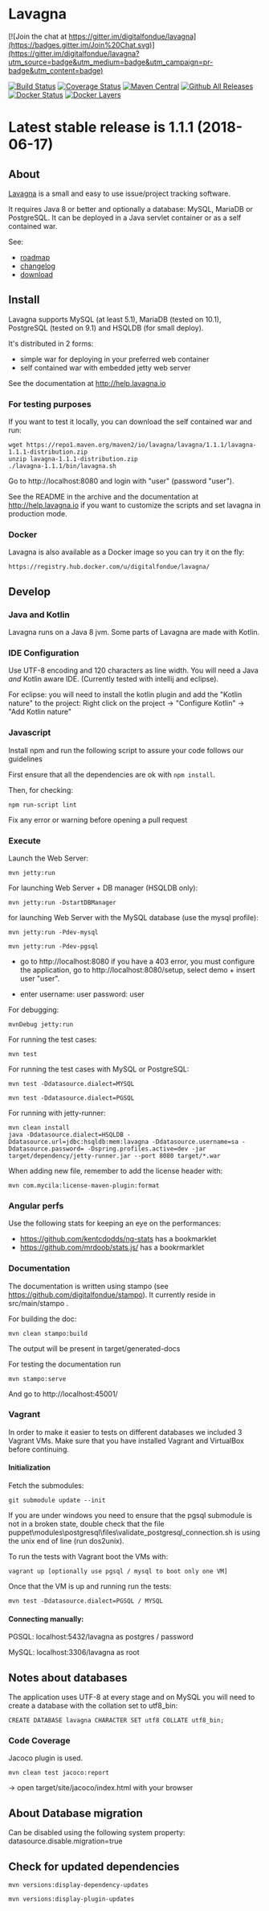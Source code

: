 Lavagna
======

[![Join the chat at https://gitter.im/digitalfondue/lavagna](https://badges.gitter.im/Join%20Chat.svg)](https://gitter.im/digitalfondue/lavagna?utm_source=badge&utm_medium=badge&utm_campaign=pr-badge&utm_content=badge)

[![Build Status](https://travis-ci.org/digitalfondue/lavagna.svg?branch=master)](https://travis-ci.org/digitalfondue/lavagna)
[![Coverage Status](https://coveralls.io/repos/digitalfondue/lavagna/badge.svg?branch=master)](https://coveralls.io/r/digitalfondue/lavagna?branch=master)
[![Maven Central](https://img.shields.io/maven-central/v/io.lavagna/lavagna.svg)](http://search.maven.org/#search%7Cga%7C1%7Ca%3A%22lavagna%22)
[![Github All Releases](https://img.shields.io/github/downloads/digitalfondue/lavagna/total.svg)](https://github.com/digitalfondue/lavagna/releases)
[![Docker Status](https://img.shields.io/docker/pulls/digitalfondue/lavagna.svg)](https://registry.hub.docker.com/u/digitalfondue/lavagna/)
[![Docker Layers](https://images.microbadger.com/badges/image/digitalfondue/lavagna.svg)](https://microbadger.com/images/digitalfondue/lavagna)

# Latest stable release is 1.1.1 (2018-06-17) #

## About ##

[Lavagna](http://lavagna.io) is a small and easy to use issue/project tracking software.

It requires Java 8 or better and optionally a database: MySQL, MariaDB or PostgreSQL. It can be deployed in a Java servlet container or as a self contained war.

See:

 - [roadmap](https://github.com/digitalfondue/lavagna/blob/master/ROADMAP.md)
 - [changelog](https://github.com/digitalfondue/lavagna/blob/master/CHANGELOG.md)
 - [download](http://lavagna.io/download/)


## Install ##

Lavagna supports MySQL (at least 5.1), MariaDB (tested on 10.1), PostgreSQL (tested on 9.1) and HSQLDB (for small deploy).

It's distributed in 2 forms:

 - simple war for deploying in your preferred web container
 - self contained war with embedded jetty web server
 
See the documentation at http://help.lavagna.io

### For testing purposes ###

If you want to test it locally, you can download the self contained war and run:

```
wget https://repo1.maven.org/maven2/io/lavagna/lavagna/1.1.1/lavagna-1.1.1-distribution.zip
unzip lavagna-1.1.1-distribution.zip
./lavagna-1.1.1/bin/lavagna.sh
```

Go to http://localhost:8080 and login with "user" (password "user").

See the README in the archive and the documentation at http://help.lavagna.io if you want to customize the scripts and set lavagna in production mode.

### Docker ###

Lavagna is also available as a Docker image so you can try it on the fly:

```
https://registry.hub.docker.com/u/digitalfondue/lavagna/
```

## Develop ##

### Java and Kotlin ###

Lavagna runs on a Java 8 jvm.
Some parts of Lavagna are made with Kotlin.

### IDE Configuration ###

Use UTF-8 encoding and 120 characters as line width.
You will need a Java _and_ Kotlin aware IDE. (Currently tested with intellij and eclipse).

For eclipse: you will need to install the kotlin plugin and add the "Kotlin nature" to the project:
Right click on the project -> "Configure Kotlin" -> "Add Kotlin nature"

### Javascript

Install npm and run the following script to assure your code follows our guidelines

First ensure that all the dependencies are ok with `npm install`.

Then, for checking:

```
npm run-script lint
```

Fix any error or warning before opening a pull request

### Execute ###

Launch the Web Server:

```
mvn jetty:run
```

For launching Web Server + DB manager (HSQLDB only):

```
mvn jetty:run -DstartDBManager
```

for launching Web Server with the MySQL database (use the mysql profile):

```
mvn jetty:run -Pdev-mysql
```
```
mvn jetty:run -Pdev-pgsql
```
- go to http://localhost:8080
  if you have a 403 error, you must configure the application,
  go to http://localhost:8080/setup, select demo + insert user "user".

- enter
	username: user
	password: user

For debugging:

```
mvnDebug jetty:run
```

For running the test cases:

```
mvn test
```

For running the test cases with MySQL or PostgreSQL:

```
mvn test -Ddatasource.dialect=MYSQL
```
```
mvn test -Ddatasource.dialect=PGSQL
```

For running with jetty-runner:

```
mvn clean install
java -Ddatasource.dialect=HSQLDB -Ddatasource.url=jdbc:hsqldb:mem:lavagna -Ddatasource.username=sa -Ddatasource.password= -Dspring.profiles.active=dev -jar target/dependency/jetty-runner.jar --port 8080 target/*.war
```

When adding new file, remember to add the license header with:

```
mvn com.mycila:license-maven-plugin:format
```

### Angular perfs ###

Use the following stats for keeping an eye on the performances:

 - https://github.com/kentcdodds/ng-stats has a bookmarklet
 - https://github.com/mrdoob/stats.js/ has a bookrmarklet

### Documentation ###

The documentation is written using stampo (see https://github.com/digitalfondue/stampo).
It currently reside in src/main/stampo .

For building the doc:

```
mvn clean stampo:build
```

The output will be present in target/generated-docs

For testing the documentation run

```
mvn stampo:serve
```

And go to http://localhost:45001/

### Vagrant ###

In order to make it easier to tests on different databases we included 3 Vagrant VMs.
Make sure that you have installed Vagrant and VirtualBox before continuing.

#### Initialization ####

Fetch the submodules:

```
git submodule update --init
```

If you are under windows you need to ensure that the pgsql submodule is not in a broken state,
double check that the file puppet\modules\postgresql\files\validate_postgresql_connection.sh is using the
unix end of line (run dos2unix).

To run the tests with Vagrant boot the VMs with:

```
vagrant up [optionally use pgsql / mysql to boot only one VM]
```

Once that the VM is up and running run the tests:

```
mvn test -Ddatasource.dialect=PGSQL / MYSQL
```


#### Connecting manually: ####

PGSQL: localhost:5432/lavagna as postgres / password

MySQL: localhost:3306/lavagna as root

## Notes about databases ##

The application uses UTF-8 at every stage and on MySQL you will need to create a database with the collation set to utf8_bin:

```
CREATE DATABASE lavagna CHARACTER SET utf8 COLLATE utf8_bin;
```


### Code Coverage ###

Jacoco plugin is used.

```
mvn clean test jacoco:report
```

-> open target/site/jacoco/index.html with your browser


## About Database migration ##

Can be disabled using the following system property: datasource.disable.migration=true


## Check for updated dependencies ##

```
mvn versions:display-dependency-updates
```
```
mvn versions:display-plugin-updates
```
